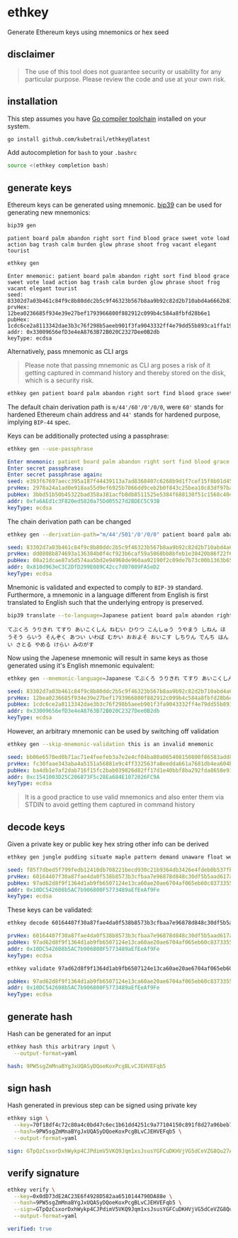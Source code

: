 # ethkey
Generate Ethereum keys using mnemonics or hex seed

## disclaimer
> The use of this tool does not guarantee security or usability for any
> particular purpose. Please review the code and use at your own risk.

## installation
This step assumes you have [Go compiler toolchain](https://go.dev/dl/)
installed on your system.

```bash
go install github.com/kubetrail/ethkey@latest
```
Add autocompletion for `bash` to your `.bashrc`
```bash
source <(ethkey completion bash)
```

## generate keys
Ethereum keys can be generated using mnemonic. [bip39](https://github.com/kubetrail/bip39)
can be used for generating new mnemonics:
```bash
bip39 gen
```
```text
patient board palm abandon right sort find blood grace sweet vote load action bag trash calm burden glow phrase shoot frog vacant elegant tourist
```

```bash
ethkey gen
```
```text
Enter mnemonic: patient board palm abandon right sort find blood grace sweet vote load action bag trash calm burden glow phrase shoot frog vacant elegant tourist
seed: 83302d7a03b461c84f9c8b80ddc2b5c9f46323b567b8aa9b92c82d2b710abd4a6662b8140ec61b4a993bf7e9d673606efa13c30427f1f746326991b57c53d287
prvHex: 12bea0236685f934e39e27bef1793966800f882912c099b4c584a8fbfd28b6e1
pubHex: 1cdc6ce2a8113342dae3b3c76f298b5aeeb901f3fa9043332ff4e79dd55b893ca1ffa1982934eb537ad49ff40fa9b644b0f7093785cffd7439c5afb2163bc540
addr: 0x33009656efD3e4eA8763B72B020C2327Dee0B2db
keyType: ecdsa
```

Alternatively, pass mnemonic as CLI args
> Please note that passing mnemonic as CLI arg poses a risk of it getting captured
> in command history and thereby stored on the disk, which is a security risk.
```bash
ethkey gen patient board palm abandon right sort find blood grace sweet vote load action bag trash calm burden glow phrase shoot frog vacant elegant tourist
```

The default chain derivation path is `m/44'/60'/0'/0/0`, were `60'` stands for
hardened Ethereum chain address and `44'` stands for hardened purpose, implying
`BIP-44` spec.

Keys can be additionally protected using a passphrase:
```bash
ethkey gen --use-passphrase
```
```yaml
Enter mnemonic: patient board palm abandon right sort find blood grace sweet vote load action bag trash calm burden glow phrase shoot frog vacant elegant tourist
Enter secret passphrase: 
Enter secret passphrase again: 
seed: e393f67697aecc395a187f44439113a7ad8368407c6268b9d1f7cef15f8b01d45d1ba2973515482d3851fe671c8d43c8a3fc2aac7e8320b74ac0edc80d615ca0
prvHex: 2978a24a1ad0e918aa55d9ef6925b7066dd9ceb2b0f843c25bea10c83df97ba5
pubHex: 3bbd51b50b45322bad358a381acfb8db8511525e5384f688130f51c1568c40d5135806a697733438051c3bc26788658a0f6c061cceb5b41bf63af6a8ac6d8412
addr: 0xfa6AEd1c3F820ed5820a75Dd05527d2BDEC5C93B
keyType: ecdsa
```

The chain derivation path can be changed
```bash
ethkey gen --derivation-path="m/44'/501'/0'/0/0" patient board palm abandon right sort find blood grace sweet vote load action bag trash calm burden glow phrase shoot frog vacant elegant tourist
```
```yaml
seed: 83302d7a03b461c84f9c8b80ddc2b5c9f46323b567b8aa9b92c82d2b710abd4a6662b8140ec61b4a993bf7e9d673606efa13c30427f1f746326991b57c53d287
prvHex: dd0808b874693a136384b0f4cf923b6caf59a5068bb8bfeb1e38420b86f22f6f
pubHex: 08a21dcae87a5d574aa5bd2e94968de960aa92190f2c09de7b73c00b1363b653414ee299f9e396b74aae8e964ce3cf313de6d5734236788aec927329f096070c
addr: 0x810d963eC3C2DfD299E089C42cc7d07089FA5eD2
keyType: ecdsa
```

Mnemonic is validated and expected to comply to `BIP-39` standard.
Furthermore, a mnemonic in a language different from English is first
translated to English such that the underlying entropy is preserved.

```bash
bip39 translate --to-language=Japanese patient board palm abandon right sort find blood grace sweet vote load action bag trash calm burden glow phrase shoot frog vacant elegant tourist
```
```text
てぶくろ うりきれ てすり あいこくしん ねむい ひりつ こんしゅう うやまう しねん ほうそう らいう そんぞく あつい いわば むかい おおよそ おいこす しちりん でんち はんい さとる やめる けらい みのがす
```

Now using the Japenese mnemonic will result in same keys as those generated using
it's English mnemonic equivalent:
```bash
ethkey gen --mnemonic-language=Japanese てぶくろ うりきれ てすり あいこくしん ねむい ひりつ こんしゅう うやまう しねん ほうそう らいう そんぞく あつい いわば むかい おおよそ おいこす しちりん でんち はんい さとる やめる けらい みのがす
```
```yaml
seed: 83302d7a03b461c84f9c8b80ddc2b5c9f46323b567b8aa9b92c82d2b710abd4a6662b8140ec61b4a993bf7e9d673606efa13c30427f1f746326991b57c53d287
prvHex: 12bea0236685f934e39e27bef1793966800f882912c099b4c584a8fbfd28b6e1
pubHex: 1cdc6ce2a8113342dae3b3c76f298b5aeeb901f3fa9043332ff4e79dd55b893ca1ffa1982934eb537ad49ff40fa9b644b0f7093785cffd7439c5afb2163bc540
addr: 0x33009656efD3e4eA8763B72B020C2327Dee0B2db
keyType: ecdsa
```

However, an arbitrary mnemonic can be used by switching off validation

```bash
ethkey gen --skip-mnemonic-validation this is an invalid mnemonic
```
```yaml
seed: bb06e6570ed0b71ac71e4feefeb3a7e2e4cf04ba80a065408150800f86583add8d7ba2ed117444a00f95ca8966ea2e7ff5c8a84b0f5b35a43388d76f0eca043f
prvHex: fc30faae343aba4a5151a56881e9c4ff332563fa8eedda661a7681db4ea604bb
pubHex: ba4db1e7af2dab716f15fc2bab039826d82ff17d1e40bbf8ba292fda8658e913ab72173f8e5a8d22d032bf77db7a86f0e43b6af2ddc93aa976882cab64051120
addr: 0xc1541003D25C206873F5c28Ea684E1072026FC9A
keyType: ecdsa
```

> It is a good practice to use valid mnemonics and also enter them
> via STDIN to avoid getting them captured in command history

## decode keys
Given a private key or public key hex string other info can be derived

```bash
ethkey gen jungle pudding situate maple pattern demand unaware float welcome patrol birth chief
```
```yaml
seed: f85f7dbed5f799fedb12410db708221becd930c21b9364db3426e4fdeb0b537fb188e94e7c12fa3e21c2d796e3a318c435927b013af1483b7ce06a6d282bdbd8
prvHex: 60164407f30a87fae4da0f538b8573b3cfbaa7e96878d848c30df5b5aad617a3
pubHex: 97ad62d8f9f1364d1ab9fb6507124e13ca60ae20ae6704af065eb60c8373355c93639280e5bf99346f31381541299ae255531c8e714e1b36ce07aa4c34e3d94a
addr: 0x10DC542608b5AC7b906800F5773489aEfEeAf9Fe
keyType: ecdsa
```

These keys can be validated:
```bash
ethkey decode 60164407f30a87fae4da0f538b8573b3cfbaa7e96878d848c30df5b5aad617a3
```
```yaml
prvHex: 60164407f30a87fae4da0f538b8573b3cfbaa7e96878d848c30df5b5aad617a3
pubHex: 97ad62d8f9f1364d1ab9fb6507124e13ca60ae20ae6704af065eb60c8373355c93639280e5bf99346f31381541299ae255531c8e714e1b36ce07aa4c34e3d94a
addr: 0x10DC542608b5AC7b906800F5773489aEfEeAf9Fe
keyType: ecdsa
```

```bash
ethkey validate 97ad62d8f9f1364d1ab9fb6507124e13ca60ae20ae6704af065eb60c8373355c93639280e5bf99346f31381541299ae255531c8e714e1b36ce07aa4c34e3d94a
```
```yaml
pubHex: 97ad62d8f9f1364d1ab9fb6507124e13ca60ae20ae6704af065eb60c8373355c93639280e5bf99346f31381541299ae255531c8e714e1b36ce07aa4c34e3d94a
addr: 0x10DC542608b5AC7b906800F5773489aEfEeAf9Fe
keyType: ecdsa
```

## generate hash
Hash can be generated for an input
```bash
ethkey hash this arbitrary input \
  --output-format=yaml
```
```yaml
hash: 9PW5sgZmMnaBYgJxUQASyDQoeKoxPcgBLvCJEHVEFqb5
```

## sign hash
Hash generated in previous step can be signed using private key
```bash
ethkey sign \
  --key=70f18df4c72c80a4c0bd47c6ec1b61dd4251c9a77104150c891f8d27a96beb73 \
  --hash=9PW5sgZmMnaBYgJxUQASyDQoeKoxPcgBLvCJEHVEFqb5 \
  --output-format=yaml
```
```yaml
sign: GTpQzCsxorDxhWykp4CJPdimV5VKQ9Jqm1xsJsusYGFCuDKHVjVG5dCeVZG8Qu27AfTYUShewRiT5tERohQUMhbTu
```

## verify signature
```bash
ethkey verify \
  --key=0x0dD73dE2AC23E6f4928D582aa6510144790DA88e \
  --hash=9PW5sgZmMnaBYgJxUQASyDQoeKoxPcgBLvCJEHVEFqb5 \
  --sign=GTpQzCsxorDxhWykp4CJPdimV5VKQ9Jqm1xsJsusYGFCuDKHVjVG5dCeVZG8Qu27AfTYUShewRiT5tERohQUMhbTu \
  --output-format=yaml
```
```yaml
verified: true
```
